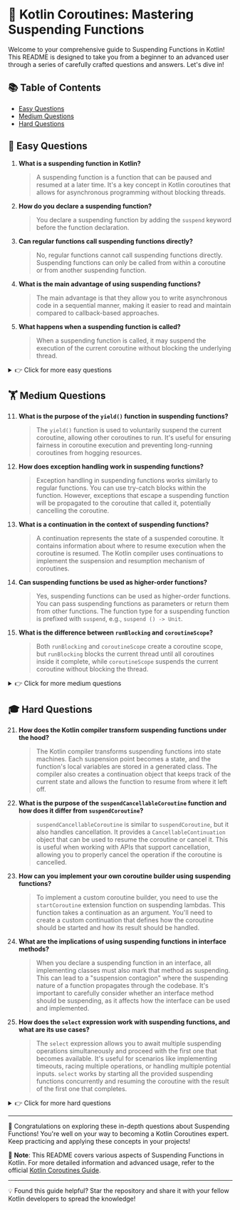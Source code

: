 # 🚀 Kotlin Coroutines: Mastering Suspending Functions

Welcome to your comprehensive guide to Suspending Functions in Kotlin! This README is designed to take you from a beginner to an advanced user through a series of carefully crafted questions and answers. Let's dive in!

## 📚 Table of Contents

- [Easy Questions](#-easy-questions)
- [Medium Questions](#-medium-questions)
- [Hard Questions](#-hard-questions)

## 🌱 Easy Questions

1. **What is a suspending function in Kotlin?**
   > A suspending function is a function that can be paused and resumed at a later time. It's a key concept in Kotlin coroutines that allows for asynchronous programming without blocking threads.

2. **How do you declare a suspending function?**
   > You declare a suspending function by adding the `suspend` keyword before the function declaration.

3. **Can regular functions call suspending functions directly?**
   > No, regular functions cannot call suspending functions directly. Suspending functions can only be called from within a coroutine or from another suspending function.

4. **What is the main advantage of using suspending functions?**
   > The main advantage is that they allow you to write asynchronous code in a sequential manner, making it easier to read and maintain compared to callback-based approaches.

5. **What happens when a suspending function is called?**
   > When a suspending function is called, it may suspend the execution of the current coroutine without blocking the underlying thread.

<details>
<summary>👉 Click for more easy questions</summary>

6. **Can suspending functions use regular Kotlin language features?**
   > Yes, suspending functions can use all regular Kotlin language features. The `suspend` keyword only affects how the function can be called and how it interacts with coroutines.

7. **What is the difference between a blocking function and a suspending function?**
   > A blocking function stops the execution of the thread it's running on, while a suspending function only suspends the coroutine, allowing the thread to be used for other tasks.

8. **Can you use try-catch blocks with suspending functions?**
   > Yes, you can use try-catch blocks with suspending functions just like with regular functions.

9. **What is a suspension point?**
   > A suspension point is a point in a suspending function where the function might suspend its execution, allowing other coroutines to run.

10. **Can suspending functions return values?**
    > Yes, suspending functions can return values just like regular functions.

</details>

## 🏋️ Medium Questions

11. **What is the purpose of the `yield()` function in suspending functions?**
    > The `yield()` function is used to voluntarily suspend the current coroutine, allowing other coroutines to run. It's useful for ensuring fairness in coroutine execution and preventing long-running coroutines from hogging resources.

12. **How does exception handling work in suspending functions?**
    > Exception handling in suspending functions works similarly to regular functions. You can use try-catch blocks within the function. However, exceptions that escape a suspending function will be propagated to the coroutine that called it, potentially cancelling the coroutine.

13. **What is a continuation in the context of suspending functions?**
    > A continuation represents the state of a suspended coroutine. It contains information about where to resume execution when the coroutine is resumed. The Kotlin compiler uses continuations to implement the suspension and resumption mechanism of coroutines.

14. **Can suspending functions be used as higher-order functions?**
    > Yes, suspending functions can be used as higher-order functions. You can pass suspending functions as parameters or return them from other functions. The function type for a suspending function is prefixed with `suspend`, e.g., `suspend () -> Unit`.

15. **What is the difference between `runBlocking` and `coroutineScope`?**
    > Both `runBlocking` and `coroutineScope` create a coroutine scope, but `runBlocking` blocks the current thread until all coroutines inside it complete, while `coroutineScope` suspends the current coroutine without blocking the thread.

<details>
<summary>👉 Click for more medium questions</summary>

16. **How can you make a non-suspending function call a suspending function?**
    > To call a suspending function from a non-suspending context, you need to create a new coroutine. This can be done using coroutine builders like `runBlocking`, `launch`, or `async` within a coroutine scope.

17. **What is structured concurrency and how does it relate to suspending functions?**
    > Structured concurrency is a principle that ensures that when a coroutine is cancelled, all its child coroutines are cancelled too. Suspending functions play a crucial role in structured concurrency by allowing coroutines to be organized hierarchically and managed together.

18. **How does the `withContext` function relate to suspending functions?**
    > `withContext` is a suspending function that allows you to switch the context of a coroutine. It's often used to change the dispatcher (e.g., to perform I/O operations on an I/O dispatcher) while still writing sequential code.

19. **What is the purpose of the `suspendCoroutine` function?**
    > `suspendCoroutine` is used to convert callback-based APIs to suspend functions. It provides direct access to the continuation of a coroutine, allowing you to resume the coroutine manually when an asynchronous operation completes.

20. **How do suspending functions interact with coroutine scopes?**
    > Suspending functions can be called within a coroutine scope. They inherit the context of the coroutine that calls them, including the scope's job and dispatcher. This allows for proper structuring and cancellation of coroutines.

</details>

## 🎓 Hard Questions

21. **How does the Kotlin compiler transform suspending functions under the hood?**
    > The Kotlin compiler transforms suspending functions into state machines. Each suspension point becomes a state, and the function's local variables are stored in a generated class. The compiler also creates a continuation object that keeps track of the current state and allows the function to resume from where it left off.

22. **What is the purpose of the `suspendCancellableCoroutine` function and how does it differ from `suspendCoroutine`?**
    > `suspendCancellableCoroutine` is similar to `suspendCoroutine`, but it also handles cancellation. It provides a `CancellableContinuation` object that can be used to resume the coroutine or cancel it. This is useful when working with APIs that support cancellation, allowing you to properly cancel the operation if the coroutine is cancelled.

23. **How can you implement your own coroutine builder using suspending functions?**
    > To implement a custom coroutine builder, you need to use the `startCoroutine` extension function on suspending lambdas. This function takes a continuation as an argument. You'll need to create a custom continuation that defines how the coroutine should be started and how its result should be handled.

24. **What are the implications of using suspending functions in interface methods?**
    > When you declare a suspending function in an interface, all implementing classes must also mark that method as suspending. This can lead to a "suspension contagion" where the suspending nature of a function propagates through the codebase. It's important to carefully consider whether an interface method should be suspending, as it affects how the interface can be used and implemented.

25. **How does the `select` expression work with suspending functions, and what are its use cases?**
    > The `select` expression allows you to await multiple suspending operations simultaneously and proceed with the first one that becomes available. It's useful for scenarios like implementing timeouts, racing multiple operations, or handling multiple potential inputs. `select` works by starting all the provided suspending functions concurrently and resuming the coroutine with the result of the first one that completes.

<details>
<summary>👉 Click for more hard questions</summary>

26. **What is a suspending lambda, and how does it differ from a regular lambda?**
    > A suspending lambda is a lambda expression that can contain suspending function calls. It has the function type `suspend () -> T` (where T is the return type). Unlike regular lambdas, suspending lambdas can only be invoked from within a coroutine or another suspending function. They allow for the creation of reusable blocks of suspendable code.

27. **How can you use suspending functions to implement cooperative cancellation in long-running operations?**
    > To implement cooperative cancellation, you should periodically check the `isActive` flag of the current coroutine or call the `yield()` function. This allows the coroutine to be cancelled at these check points. For CPU-intensive operations, you can create your own cancellable suspending functions that check for cancellation and throw a `CancellationException` when cancelled.

28. **What are the challenges and best practices when unit testing suspending functions?**
    > Testing suspending functions can be challenging because they need to run within a coroutine. Best practices include:
    > - Using `runBlocking` or `runTest` to create a test coroutine scope.
    > - Using `TestDispatcher` to control the virtual time in tests.
    > - Leveraging the `kotlinx-coroutines-test` library for advanced testing scenarios.
    > - Creating test doubles for suspending functions that simulate different timings and outcomes.
    > - Testing both successful scenarios and error handling, including cancellation.

29. **How can you use suspending functions to implement a retry mechanism with exponential backoff?**
    > To implement a retry mechanism with exponential backoff, you can create a suspending function that uses a loop to retry the operation. After each failed attempt, use `delay()` with an exponentially increasing duration. You can also add jitter to the delay to prevent multiple retries from synchronizing. The function should also respect cancellation and allow for a maximum number of retries or a timeout.

30. **What are the performance implications of using many short-lived suspending functions versus fewer long-running ones?**
    > Using many short-lived suspending functions can lead to more frequent context switches and higher overhead due to the creation and management of multiple coroutines. However, it can also lead to more responsive code and better utilization of system resources. On the other hand, fewer long-running suspending functions might have less overhead but could potentially block other coroutines from running. The best approach depends on the specific use case and should be determined through profiling and performance testing.

</details>

---

🎉 Congratulations on exploring these in-depth questions about Suspending Functions! You're well on your way to becoming a Kotlin Coroutines expert. Keep practicing and applying these concepts in your projects!

📌 **Note**: This README covers various aspects of Suspending Functions in Kotlin. For more detailed information and advanced usage, refer to the official [Kotlin Coroutines Guide](https://kotlinlang.org/docs/coroutines-guide.html).

---

💡 Found this guide helpful? Star the repository and share it with your fellow Kotlin developers to spread the knowledge!

